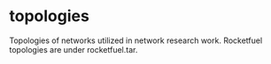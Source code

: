 topologies
==========

Topologies of networks utilized in network research work. Rocketfuel topologies are under rocketfuel.tar.
